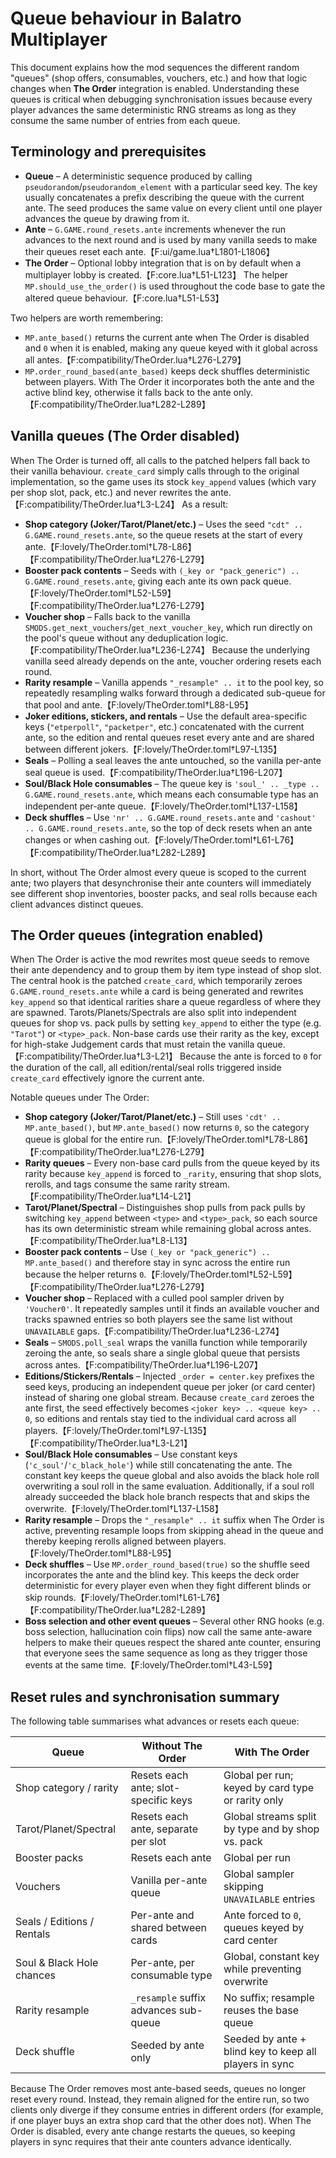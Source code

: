 # Queue behaviour in Balatro Multiplayer

This document explains how the mod sequences the different random "queues" (shop offers, consumables, vouchers, etc.) and how
that logic changes when **The Order** integration is enabled. Understanding these queues is critical when debugging
synchronisation issues because every player advances the same deterministic RNG streams as long as they consume the same number
of entries from each queue.

## Terminology and prerequisites

* **Queue** – A deterministic sequence produced by calling `pseudorandom`/`pseudorandom_element` with a particular seed key. The
  key usually concatenates a prefix describing the queue with the current ante. The seed produces the same value on every client
  until one player advances the queue by drawing from it.
* **Ante** – `G.GAME.round_resets.ante` increments whenever the run advances to the next round and is used by many vanilla seeds
  to make their queues reset each ante.【F:ui/game.lua†L1801-L1806】
* **The Order** – Optional lobby integration that is on by default when a multiplayer lobby is created.【F:core.lua†L51-L123】 The
  helper `MP.should_use_the_order()` is used throughout the code base to gate the altered queue behaviour.【F:core.lua†L51-L53】

Two helpers are worth remembering:

* `MP.ante_based()` returns the current ante when The Order is disabled and `0` when it is enabled, making any queue keyed with it
  global across all antes.【F:compatibility/TheOrder.lua†L276-L279】
* `MP.order_round_based(ante_based)` keeps deck shuffles deterministic between players. With The Order it incorporates both the
  ante and the active blind key, otherwise it falls back to the ante only.【F:compatibility/TheOrder.lua†L282-L289】

## Vanilla queues (The Order disabled)

When The Order is turned off, all calls to the patched helpers fall back to their vanilla behaviour. `create_card` simply calls
through to the original implementation, so the game uses its stock `key_append` values (which vary per shop slot, pack, etc.) and
never rewrites the ante.【F:compatibility/TheOrder.lua†L3-L24】 As a result:

* **Shop category (Joker/Tarot/Planet/etc.)** – Uses the seed `"cdt" .. G.GAME.round_resets.ante`, so the queue resets at the
  start of every ante.【F:lovely/TheOrder.toml†L78-L86】【F:compatibility/TheOrder.lua†L276-L279】
* **Booster pack contents** – Seeds with `(_key or "pack_generic") .. G.GAME.round_resets.ante`, giving each ante its own pack
  queue.【F:lovely/TheOrder.toml†L52-L59】【F:compatibility/TheOrder.lua†L276-L279】
* **Voucher shop** – Falls back to the vanilla `SMODS.get_next_vouchers`/`get_next_voucher_key`, which run directly on the pool's
  queue without any deduplication logic.【F:compatibility/TheOrder.lua†L236-L274】 Because the underlying vanilla seed already
  depends on the ante, voucher ordering resets each round.
* **Rarity resample** – Vanilla appends `"_resample" .. it` to the pool key, so repeatedly resampling walks forward through a
  dedicated sub-queue for that pool and ante.【F:lovely/TheOrder.toml†L88-L95】
* **Joker editions, stickers, and rentals** – Use the default area-specific keys (`"etperpoll"`, `"packetper"`, etc.) concatenated
  with the current ante, so the edition and rental queues reset every ante and are shared between different jokers.【F:lovely/TheOrder.toml†L97-L135】
* **Seals** – Polling a seal leaves the ante untouched, so the vanilla per-ante seal queue is used.【F:compatibility/TheOrder.lua†L196-L207】
* **Soul/Black Hole consumables** – The queue key is `'soul_' .. _type .. G.GAME.round_resets.ante`, which means each consumable
  type has an independent per-ante queue.【F:lovely/TheOrder.toml†L137-L158】
* **Deck shuffles** – Use `'nr' .. G.GAME.round_resets.ante` and `'cashout' .. G.GAME.round_resets.ante`, so the top of deck resets
  when an ante changes or when cashing out.【F:lovely/TheOrder.toml†L61-L76】【F:compatibility/TheOrder.lua†L282-L289】

In short, without The Order almost every queue is scoped to the current ante; two players that desynchronise their ante counters
will immediately see different shop inventories, booster packs, and seal rolls because each client advances distinct queues.

## The Order queues (integration enabled)

When The Order is active the mod rewrites most queue seeds to remove their ante dependency and to group them by item type instead
of shop slot. The central hook is the patched `create_card`, which temporarily zeroes `G.GAME.round_resets.ante` while a card is
being generated and rewrites `key_append` so that identical rarities share a queue regardless of where they are spawned.
Tarots/Planets/Spectrals are also split into independent queues for shop vs. pack pulls by setting `key_append` to either the type
(e.g. `"Tarot"`) or `<type>_pack`. Non-base cards use their rarity as the key, except for high-stake Judgement cards that must
retain the vanilla queue.【F:compatibility/TheOrder.lua†L3-L21】 Because the ante is forced to `0` for the duration of the call,
all edition/rental/seal rolls triggered inside `create_card` effectively ignore the current ante.

Notable queues under The Order:

* **Shop category (Joker/Tarot/Planet/etc.)** – Still uses `'cdt' .. MP.ante_based()`, but `MP.ante_based()` now returns `0`, so
the category queue is global for the entire run.【F:lovely/TheOrder.toml†L78-L86】【F:compatibility/TheOrder.lua†L276-L279】
* **Rarity queues** – Every non-base card pulls from the queue keyed by its rarity because `key_append` is forced to `_rarity`,
  ensuring that shop slots, rerolls, and tags consume the same rarity stream.【F:compatibility/TheOrder.lua†L14-L21】
* **Tarot/Planet/Spectral** – Distinguishes shop pulls from pack pulls by switching `key_append` between `<type>` and
  `<type>_pack`, so each source has its own deterministic stream while remaining global across antes.【F:compatibility/TheOrder.lua†L8-L13】
* **Booster pack contents** – Use `(_key or "pack_generic") .. MP.ante_based()` and therefore stay in sync across the entire run
  because the helper returns `0`.【F:lovely/TheOrder.toml†L52-L59】【F:compatibility/TheOrder.lua†L276-L279】
* **Voucher shop** – Replaced with a culled pool sampler driven by `'Voucher0'`. It repeatedly samples until it finds an available
  voucher and tracks spawned entries so both players see the same list without `UNAVAILABLE` gaps.【F:compatibility/TheOrder.lua†L236-L274】
* **Seals** – `SMODS.poll_seal` wraps the vanilla function while temporarily zeroing the ante, so seals share a single global
  queue that persists across antes.【F:compatibility/TheOrder.lua†L196-L207】
* **Editions/Stickers/Rentals** – Injected `_order = center.key` prefixes the seed keys, producing an independent queue per joker
  (or card center) instead of sharing one global stream. Because `create_card` zeroes the ante first, the seed effectively becomes
  `<joker key> .. <queue key> .. 0`, so editions and rentals stay tied to the individual card across all players.【F:lovely/TheOrder.toml†L97-L135】【F:compatibility/TheOrder.lua†L3-L21】
* **Soul/Black Hole consumables** – Use constant keys (`'c_soul'`/`'c_black_hole'`) while still concatenating the ante. The
  constant key keeps the queue global and also avoids the black hole roll overwriting a soul roll in the same evaluation.
  Additionally, if a soul roll already succeeded the black hole branch respects that and skips the overwrite.【F:lovely/TheOrder.toml†L137-L158】
* **Rarity resample** – Drops the `"_resample" .. it` suffix when The Order is active, preventing resample loops from skipping
  ahead in the queue and thereby keeping rerolls aligned between players.【F:lovely/TheOrder.toml†L88-L95】
* **Deck shuffles** – Use `MP.order_round_based(true)` so the shuffle seed incorporates the ante and the blind key. This keeps the
  deck order deterministic for every player even when they fight different blinds or skip rounds.【F:lovely/TheOrder.toml†L61-L76】【F:compatibility/TheOrder.lua†L282-L289】
* **Boss selection and other event queues** – Several other RNG hooks (e.g. boss selection, hallucination coin flips) now call the
  same ante-aware helpers to make their queues respect the shared ante counter, ensuring that everyone sees the same sequence as
  long as they trigger those events at the same time.【F:lovely/TheOrder.toml†L43-L59】

## Reset rules and synchronisation summary

The following table summarises what advances or resets each queue:

| Queue | Without The Order | With The Order |
| --- | --- | --- |
| Shop category / rarity | Resets each ante; slot-specific keys | Global per run; keyed by card type or rarity only |
| Tarot/Planet/Spectral | Resets each ante, separate per slot | Global streams split by type and by shop vs. pack |
| Booster packs | Resets each ante | Global per run |
| Vouchers | Vanilla per-ante queue | Global sampler skipping `UNAVAILABLE` entries |
| Seals / Editions / Rentals | Per-ante and shared between cards | Ante forced to `0`, queues keyed by card center |
| Soul & Black Hole chances | Per-ante, per consumable type | Global, constant key while preventing overwrite |
| Rarity resample | `_resample` suffix advances sub-queue | No suffix; resample reuses the base queue |
| Deck shuffle | Seeded by ante only | Seeded by ante + blind key to keep all players in sync |

Because The Order removes most ante-based seeds, queues no longer reset every round. Instead, they remain aligned for the entire
run, so two clients only diverge if they consume entries in different orders (for example, if one player buys an extra shop card
that the other does not). When The Order is disabled, every ante change restarts the queues, so keeping players in sync requires
that their ante counters advance identically.
